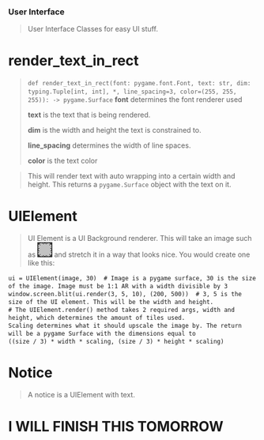 ### User Interface
> User Interface Classes for easy UI stuff.

# render_text_in_rect
> `def render_text_in_rect(font: pygame.font.Font, text: str, dim: typing.Tuple[int, int], *, line_spacing=3, color=(255, 255, 255)): -> pygame.Surface`
> **font** determines the font renderer used
> 
> **text** is the text that is being rendered.
> 
> **dim** is the width and height the text is constrained to.
> 
> **line_spacing** determines the width of line spaces.
> 
> **color** is the text color

> This will render text with auto wrapping into a certain width and height. This returns a `pygame.Surface` object with the text on it.

# UIElement
> UI Element is a UI Background renderer. This will take an image such as ![UIE Image](https://github.com/Camopass/Blah/raw/master/assets/UI/Button.png)
> and stretch it in a way that looks nice. You would create one like this:
```
ui = UIElement(image, 30)  # Image is a pygame surface, 30 is the size of the image. Image must be 1:1 AR with a width divisible by 3
window.screen.blit(ui.render(3, 5, 10), (200, 500))  # 3, 5 is the size of the UI element. This will be the width and height.
# The UIElement.render() method takes 2 required args, width and height, which determines the amount of tiles used.
Scaling determines what it should upscale the image by. The return will be a pygame Surface with the dimensions equal to
((size / 3) * width * scaling, (size / 3) * height * scaling)
```

# Notice
> A notice is a UIElement with text.

# I WILL FINISH THIS TOMORROW
